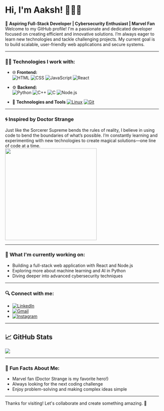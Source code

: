 # Hi, I'm Aaksh! 👨‍💻✨

🚀 **Aspiring Full-Stack Developer | Cybersecurity Enthusiast | Marvel Fan**  
Welcome to my GitHub profile! I'm a passionate and dedicated developer focused on creating efficient and innovative solutions. I’m always eager to learn new technologies and tackle challenging projects. My current goal is to build scalable, user-friendly web applications and secure systems.

---

### 👨‍💻 **Technologies I work with:**

- 🌐 **Frontend:**  
  ![HTML](https://img.shields.io/badge/-E34F26?style=flat-square&logo=html5&logoColor=white)  ![CSS](https://img.shields.io/badge/-1572B6?style=flat-square&logo=css3&logoColor=white)  ![JavaScript](https://img.shields.io/badge/-F7DF1E?style=flat-square&logo=javascript&logoColor=black)  ![React](https://img.shields.io/badge/-61DAFB?style=flat-square&logo=react&logoColor=black) 
  
- ⚙️ **Backend:**  
  ![Python](https://img.shields.io/badge/-3776AB?style=flat-square&logo=python&logoColor=white)  ![C++](https://img.shields.io/badge/-00599C?style=flat-square&logo=cplusplus&logoColor=white)  ![C](https://img.shields.io/badge/-00599C?style=flat-square&logo=c&logoColor=white)  ![Node.js](https://img.shields.io/badge/-339933?style=flat-square&logo=node.js&logoColor=white)
  
- 🚀 **Technologies and Tools**
 [![Linux](https://img.shields.io/badge/-000000?style=flat&logo=linux&logoColor=white)](https://www.kernel.org/) [![Git](https://img.shields.io/badge/-F05032?style=flat&logo=git&logoColor=white)](https://git-scm.com/)  

---

### 🌀 **Inspired by Doctor Strange**  
Just like the Sorcerer Supreme bends the rules of reality, I believe in using code to bend the boundaries of what’s possible. I’m constantly learning and experimenting with new technologies to create magical solutions—one line of code at a time.  
<img src="https://media.giphy.com/media/3o6Zt6TyciTYa975dK/giphy.gif" width="300" height="300">

---

### 🚀 **What I'm currently working on:**
- Building a full-stack web application with React and Node.js
- Exploring more about machine learning and AI in Python
- Diving deeper into advanced cybersecurity techniques

---

### 🔍 **Connect with me:**
-  [![LinkedIn](https://img.shields.io/badge/0077B5?style=flat-square&logo=linkedin&logoColor=white)](https://www.linkedin.com/in/aakash-kumar-50a712279)
-  [![Gmail](htts://img.shields.io/badge/-EA4335?style=flat-square&logo=gmail&logoColor=white)](mailto:aakash@example.com)
-  [![Instagram](https://img.shields.io/badge/-E4405F?style=flat-square&logo=instagram&logoColor=white)](https://www.instagram.com/being._.aakash_)


---
## 📈 GitHub Stats
![](https://github-readme-stats.vercel.app/api?username=Supreme-aakash&show_icons=true&theme=radical)

---

### 🌱 **Fun Facts About Me:**
- Marvel fan (Doctor Strange is my favorite hero!)
- Always looking for the next coding challenge
- Enjoy problem-solving and making complex ideas simple

---

Thanks for visiting! Let's collaborate and create something amazing. 🚀
